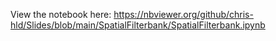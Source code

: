 View the notebook here:
https://nbviewer.org/github/chris-hld/Slides/blob/main/SpatialFilterbank/SpatialFilterbank.ipynb
